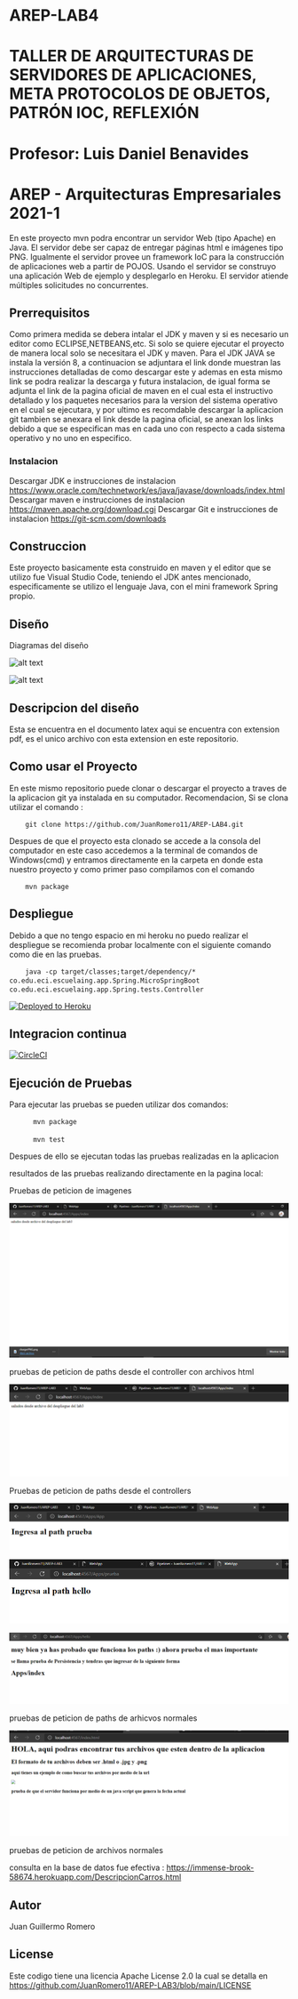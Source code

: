# AREP-LAB4

# TALLER DE ARQUITECTURAS DE SERVIDORES DE APLICACIONES, META PROTOCOLOS DE OBJETOS, PATRÓN IOC, REFLEXIÓN
# Profesor: Luis Daniel Benavides
# AREP - Arquitecturas Empresariales 2021-1

En este proyecto mvn podra encontrar un servidor Web (tipo Apache) en Java. El servidor debe ser capaz de entregar páginas html e imágenes tipo PNG. Igualmente el servidor  provee un framework IoC para la construcción de aplicaciones web a partir de POJOS. Usando el servidor se construyo una aplicación Web de ejemplo y desplegarlo en Heroku. El servidor atiende múltiples solicitudes no concurrentes.

## Prerrequisitos

Como primera medida se debera intalar el JDK y maven y si es necesario un editor como ECLIPSE,NETBEANS,etc. Si solo se quiere ejecutar el proyecto de manera local solo se necesitara el JDK y maven. Para el JDK JAVA se instala la versión 8, a continuacion se adjuntara el link donde muestran las instrucciones detalladas de como descargar este y ademas en esta mismo link se podra realizar la descarga y futura instalacion, de igual forma se adjunta el link de la pagina oficial de maven en el cual esta el instructivo detallado y los paquetes necesarios para la version del sistema operativo en el cual se ejecutara, y por ultimo es recomdable descargar la aplicacion git tambien se anexara el link desde la pagina oficial, se anexan los links debido a que se especifican mas en cada uno con respecto a cada sistema operativo y no uno en especifico.

### Instalacion

Descargar JDK e instrucciones de instalacion
https://www.oracle.com/technetwork/es/java/javase/downloads/index.html
Descargar maven e instrucciones de instalacion
https://maven.apache.org/download.cgi
Descargar Git e instrucciones de instalacion
https://git-scm.com/downloads

## Construccion
Este proyecto basicamente esta construido en maven y el editor que se utilizo fue Visual Studio Code, teniendo el JDK antes mencionado, especificamente se utilizo el lenguaje Java, con el mini framework Spring propio.

## Diseño
Diagramas del diseño

![alt text](https://github.com/JuanRomero11/AREP-LAB4/blob/main/images/dise%C3%B1o1.PNG)

![alt text](https://github.com/JuanRomero11/AREP-LAB4/blob/main/images/dise%C3%B1o2.PNG)



## Descripcion del diseño
Esta se encuentra en el documento latex aqui se encuentra con extension pdf, es el unico archivo con esta extension en este repositorio.

## Como usar el Proyecto
En este mismo repositorio puede clonar o descargar el proyecto a traves de la aplicacion git ya instalada en su computador. Recomendacion, Si se clona utilizar el comando :

        git clone https://github.com/JuanRomero11/AREP-LAB4.git
        
Despues de que el proyecto esta clonado se accede a la consola del computador en este caso accedemos a la terminal de comandos de Windows(cmd) y entramos directamente en la carpeta en donde esta nuestro proyecto y como primer paso compilamos con el comando 

        mvn package

      
## Despliegue
Debido a que no tengo espacio en mi heroku no puedo realizar el despliegue se recomienda probar localmente con el siguiente comando como die en las pruebas.

        java -cp target/classes;target/dependency/* co.edu.eci.escuelaing.app.Spring.MicroSpringBoot co.edu.eci.escuelaing.app.Spring.tests.Controller

[![Deployed to Heroku](https://www.herokucdn.com/deploy/button.png)]()


## Integracion continua

[![CircleCI](https://circleci.com/gh/circleci/circleci-docs.svg?style=svg)](https://app.circleci.com/pipelines/github/JuanRomero11/AREP-LAB3)

## Ejecución de Pruebas

Para ejecutar las pruebas se pueden utilizar dos comandos:

          mvn package
          
          mvn test

Despues de ello se ejecutan todas las pruebas realizadas en la aplicacion

resultados de las pruebas realizando directamente en la pagina local:

Pruebas de peticion de imagenes

![alt text](https://github.com/JuanRomero11/AREP-LAB4/blob/main/images/Imagenes.PNG)

pruebas de peticion de paths desde el controller con archivos html


![alt text](https://github.com/JuanRomero11/AREP-LAB4/blob/main/images/pathPruebas4.PNG)


Pruebas de peticion de paths desde el controllers

![alt text](https://github.com/JuanRomero11/AREP-LAB4/blob/main/images/pathPruebas.PNG)

![alt text](https://github.com/JuanRomero11/AREP-LAB4/blob/main/images/pathPruebas2.PNG)

![alt text](https://github.com/JuanRomero11/AREP-LAB4/blob/main/images/pathPruebas3.PNG)

pruebas de peticion de paths de arhicvos normales

![alt text](https://github.com/JuanRomero11/AREP-LAB4/blob/main/images/pathPruebas5.PNG)




pruebas de peticion de archivos normales




consulta en la base de datos fue efectiva :
https://immense-brook-58674.herokuapp.com/DescripcionCarros.html

## Autor
Juan Guillermo Romero 
## License
Este codigo tiene una licencia Apache License 2.0 la cual se detalla en https://github.com/JuanRomero11/AREP-LAB3/blob/main/LICENSE
